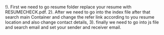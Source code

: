 !). First we need to go resume folder replace your resume with RESUMECHECK.pdf.
2). After  we need to go into the index file after that search main Container and change the refer link according to you resume location and also change contact details,
3). finally we need to go into js file and search email and set your sender and receiver email.
